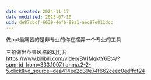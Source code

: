```yaml
---
date created: 2024-11-17
date modified: 2025-07-10
uid: de87cbcf-6639-4efb-99a1-aec97e011dcc
---
```


做ppt最痛苦的是非专业的你在摆弄一个专业的工具

三招做出苹果风格的幻灯片  
https://www.bilibili.com/video/BV1MqktY6Et4/?spm_id_from=333.1007.tianma.2-2-5.click&vd_source=dea414ee2d39e74f662ceec0edffdf24
